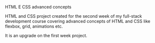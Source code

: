 HTML E CSS advanced concepts

HTML and CSS project created for the second week of my full-stack development course covering advanced concepts of HTML and CSS like flexbox, grid, animations etc.

It is an upgrade on the first week project.
